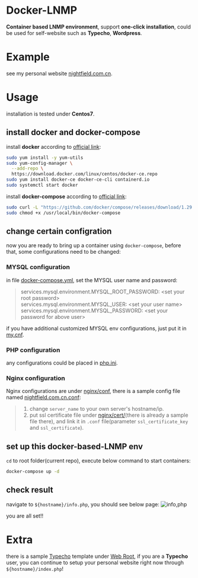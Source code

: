 # Docker-LNMP
**Container based LNMP environment**, support **one-click installation**, could be used for self-website such as **Typecho**, **Wordpress**.

# Example
see my personal website [nightfield.com.cn](https://nightfield.com.cn).

# Usage
installation is tested under **Centos7**.

## install **docker** and **docker-compose**
install **docker** according to [official link](https://docs.docker.com/engine/install/centos/):
~~~sh
sudo yum install -y yum-utils
sudo yum-config-manager \
  --add-repo \
  https://download.docker.com/linux/centos/docker-ce.repo
sudo yum install docker-ce docker-ce-cli containerd.io
sudo systemctl start docker
~~~

install **docker-compose** according to [official link](https://docs.docker.com/compose/install/):
~~~sh
sudo curl -L "https://github.com/docker/compose/releases/download/1.29.2/docker-compose-$(uname -s)-$(uname -m)" -o /usr/local/bin/docker-compose
sudo chmod +x /usr/local/bin/docker-compose
~~~

## change certain configration
now you are ready to bring up a container using `docker-compose`, before that, some configurations need to be changed:

### MYSQL configuration
in file [docker-compose.yml](./docker-compose.yml), set the MYSQL user name and password:
> services.mysql.environment.MYSQL_ROOT_PASSWORD: &lt;set your root password&gt;  
> services.mysql.environment.MYSQL_USER: &lt;set your user name&gt;  
> services.mysql.environment.MYSQL_PASSWORD: &lt;set your password for above user&gt;  

if you have additional customized MYSQL env configurations, just put it in [my.cnf](./mysql/conf/my.cnf).

### PHP configuration
any configurations could be placed in [php.ini](./php/conf/php.ini).

### Nginx configuration
Nginx configurations are under [nginx/conf](./nginx/conf/), there is a sample config file named [nightfield.com.cn.conf](./nginx/conf/nightfield.com.cn.conf):
> 1. change `server_name` to your own server's hostname/ip.
> 2. put ssl certificate file under [nginx/cert/](./nginx/cert/)(there is already a sample file there), and link it in `.conf` file(parameter `ssl_certificate_key` and `ssl_certificate`).

## set up this docker-based-LNMP env
`cd` to root folder(current repo), execute below command to start containers:
~~~sh
docker-compose up -d
~~~

## check result
navigate to `${hostname}/info.php`, you should see below page:
![info,php](https://user-images.githubusercontent.com/13643747/142363791-a2a96d06-be56-4a8c-ace7-c4ad6206a437.png)

you are all set!!

# Extra
there is a sample [Typecho](https://typecho.org/) template under [Web Root](./nginx/html), if you are a **Typecho** user, you can continue to setup your personal website right now through `${hostname}/index.php`!
